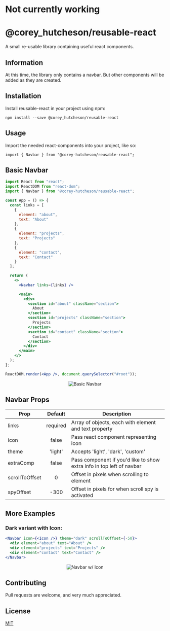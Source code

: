 # **Not currently working**

# **@corey_hutcheson/reusable-react**

A small re-usable library containing useful react components.

## **Information**

At this time, the library only contains a navbar. But other components will be added as they are created.

## **Installation**

Install reusable-react in your project using npm:

```
npm install --save @corey_hutcheson/reusable-react
```

## **Usage**

Import the needed react-components into your project, like so:

```
import { Navbar } from "@corey-hutcheson/reusable-react";
```

## **Basic Navbar**

```jsx
import React from "react";
import ReactDOM from "react-dom";
import { Navbar } from "@corey-hutcheson/reusable-react";

const App = () => {
  const links = [
    {
      element: "about",
      text: "About"
    },
    {
      element: "projects",
      text: "Projects"
    },
    {
      element: "contact",
      text: "Contact"
    }
  ];

  return (
    <>
      <Navbar links={links} />

      <main>
        <div>
          <section id="about" className="section">
            About
          </section>
          <section id="projects" className="section">
            Projects
          </section>
          <section id="contact" className="section">
            Contact
          </section>
        </div>
      </main>
    </>
  );
};

ReactDOM.render(<App />, document.querySelector("#root"));
```

<p align="center">
  <img src="https://media.giphy.com/media/U5DdCpZ4QHfjin3unq/giphy.gif" alt="Basic Navbar">
</p>

## **Navbar Props**

| Prop           | Default  | Description                                                           |
| -------------- | :------: | --------------------------------------------------------------------- |
| links          | required | Array of objects, each with element and text property                 |
| icon           |  false   | Pass react component representing icon                                |
| theme          | 'light'  | Accepts 'light', 'dark', 'custom'                                     |
| extraComp      |  false   | Pass component if you'd like to show extra info in top left of navbar |
| scrollToOffset |    0     | Offset in pixels when scrolling to element                            |
| spyOffset      |   -300   | Offset in pixels for when scroll spy is activated                     |

## **More Examples**

### **Dark variant with Icon:**

```jsx
<Navbar icon={<Icon />} theme="dark" scrollToOffset={-50}>
  <div element="about" text="About" />
  <div element="projects" text="Projects" />
  <div element="contact" text="Contact" />
</Navbar>
```

<p align="center">
  <img src="https://i.imgur.com/mikmF6k.jpg" alt="Navbar w/ Icon">
</p>

## **Contributing**

Pull requests are welcome, and very much appreciated.

## **License**

[MIT](https://choosealicense.com/licenses/mit/)
